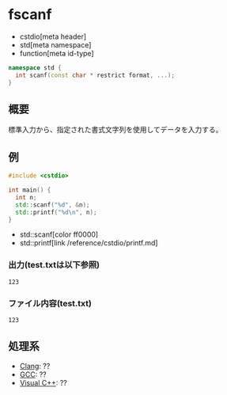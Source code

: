 # fscanf
* cstdio[meta header]
* std[meta namespace]
* function[meta id-type]

```cpp
namespace std {
  int scanf(const char * restrict format, ...);
}
```

## 概要
標準入力から、指定された書式文字列を使用してデータを入力する。

## 例
```cpp example
#include <cstdio>

int main() {
  int n;
  std::scanf("%d", &n);
  std::printf("%d\n", n);
}
```
* std::scanf[color ff0000]
* std::printf[link /reference/cstdio/printf.md]
### 出力(test.txtは以下参照)
```
123
```

### ファイル内容(test.txt)
```
123
```

## 処理系
- [Clang](/implementation.md#clang): ??
- [GCC](/implementation.md#gcc): ??
- [Visual C++](/implementation.md#visual_cpp): ??
